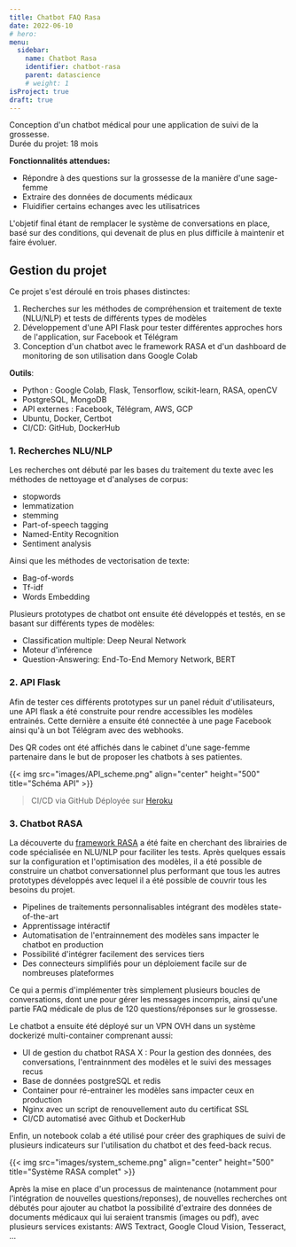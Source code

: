 ```yaml
---
title: Chatbot FAQ Rasa
date: 2022-06-10
# hero: 
menu:
  sidebar:
    name: Chatbot Rasa
    identifier: chatbot-rasa
    parent: datascience
    # weight: 1
isProject: true
draft: true
---
```


Conception d'un chatbot médical pour une application de suivi de la grossesse.  
Durée du projet: 18 mois

**Fonctionnalités attendues:** 
- Répondre à des questions sur la grossesse de la manière d'une sage-femme
- Extraire des données de documents médicaux
- Fluidifier certains echanges avec les utilisatrices

L'objetif final étant de remplacer le système de conversations en place, basé sur des conditions, qui devenait de plus en plus difficile à maintenir et faire évoluer.


## Gestion du projet
Ce projet s'est déroulé en trois phases distinctes:
1. Recherches sur les méthodes de compréhension et traitement de texte (NLU/NLP) et tests de différents types de modèles
2. Développement d'une API Flask pour tester différentes approches hors de l'application, sur Facebook et Télégram
3. Conception d'un chatbot avec le framework RASA et d'un dashboard de monitoring de son utilisation dans Google Colab

**Outils**:
- Python : Google Colab, Flask, Tensorflow, scikit-learn, RASA, openCV
- PostgreSQL, MongoDB
- API externes : Facebook, Télégram, AWS, GCP
- Ubuntu, Docker, Certbot
- CI/CD: GitHub, DockerHub



### 1. Recherches NLU/NLP
Les recherches ont débuté par les bases du traitement du texte avec les méthodes de nettoyage et d'analyses de corpus: 
- stopwords
- lemmatization
- stemming
- Part-of-speech tagging
- Named-Entity Recognition
- Sentiment analysis

Ainsi que les méthodes de vectorisation de texte:
- Bag-of-words
- Tf-idf
- Words Embedding

Plusieurs prototypes de chatbot ont ensuite été développés et testés, en se basant sur différents types de modèles:
- Classification multiple: Deep Neural Network
- Moteur d'inférence
- Question-Answering: End-To-End Memory Network, BERT



### 2. API Flask
Afin de tester ces différents prototypes sur un panel réduit d'utilisateurs, une API flask a été construite pour rendre accessibles les modèles entrainés. Cette dernière a ensuite été connectée à une page Facebook ainsi qu'à un bot Télégram avec des webhooks.

Des QR codes ont été affichés dans le cabinet d'une sage-femme partenaire dans le but de proposer les chatbots à ses patientes.

{{< img src="images/API_scheme.png" align="center" height="500" title="Schéma API" >}}
> CI/CD via GitHub
> Déployée sur [Heroku](https://www.heroku.com/)



### 3. Chatbot RASA
La découverte du [framework RASA](https://rasa.com) a été faite en cherchant des librairies de code spécialisée en NLU/NLP pour faciliter les tests. Après quelques essais sur la configuration et l'optimisation des modèles, il a été possible de construire un chatbot conversationnel plus performant que tous les autres prototypes développés avec lequel il a été possible de couvrir tous les besoins du projet.
- Pipelines de traitements personnalisables intégrant des modèles state-of-the-art
- Apprentissage intéractif
- Automatisation de l'entrainnement des modèles sans impacter le chatbot en production
- Possibilité d'intégrer facilement des services tiers 
- Des connecteurs simplifiés pour un déploiement facile sur de nombreuses plateformes

Ce qui a permis d'implémenter très simplement plusieurs boucles de conversations, dont une pour gérer les messages incompris, ainsi qu'une partie FAQ médicale de plus de 120 questions/réponses sur le grossesse.

Le chatbot a ensuite été déployé sur un VPN OVH dans un système dockerizé multi-container comprenant aussi:
- UI de gestion du chatbot RASA X : Pour la gestion des données, des conversations, l'entrainnment des modèles et le suivi des messages recus
- Base de données postgreSQL et redis
- Container pour ré-entrainer les modèles sans impacter ceux en production
- Nginx avec un script de renouvellement auto du certificat SSL
- CI/CD automatisé avec Github et DockerHub

Enfin, un notebook colab a été utilisé pour créer des graphiques de suivi de plusieurs indicateurs sur l'utilisation du chatbot et des feed-back recus.

{{< img src="images/system_scheme.png" align="center" height="500" title="Système RASA complet" >}}

Après la mise en place d'un processus de maintenance (notamment pour l'intégration de nouvelles questions/reponses), de nouvelles recherches ont débutés pour ajouter au chatbot la possibilité d'extraire des données de documents médicaux qui lui seraient transmis (images ou pdf), avec plusieurs services existants: AWS Textract, Google Cloud Vision, Tesseract, ...


